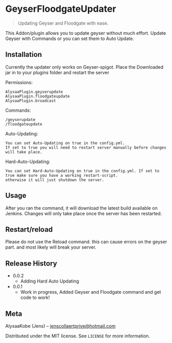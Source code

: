 # GeyserFloodgateUpdater
> Updating Geyser and Floodgate with ease.


This Addon/plugin allows you to update geyser without much effort.
Update Geyser with Commands or you can set them to Auto Update.


## Installation

Currently the updater only works on Geyser-spigot. Place the Downloaded jar in to your plugins folder and restart the server


Permissions:
```
AlysaaPlugin.geyserupdate
AlysaaPlugin.floodgateupdate
AlysaaPlugin.broadcast
```

Commands:
```
/geyserupdate
/floodgateupdate 
```

Auto-Updating:

```
You can set Auto-Updating on true in the config.yml.
If set to true you will need to restart server manually before changes will take place.
```
Hard-Auto-Updating:

```
You can set Hard-Auto-Updating on true in the config.yml. If set to true make sure you have a working restart-script.
otherwise it will just shutdown the server.

```

## Usage

After you ran the command, it will download the latest build available on Jenkins.
Changes will only take place once the server has been restarted.

## Restart/reload

Please do not use the Reload command. this can cause errors on the geyser part. and most likely will break your server.


## Release History
* 0.0.2
    * Adding Hard Auto Updating
* 0.0.1
    * Work in progress, Added Geyser and Floodgate command and get code to work!

## Meta

AlysaaKobe (Jens) – jenscollaertprive@hotmail.com

Distributed under the MIT license. See ``LICENSE`` for more information.

